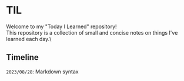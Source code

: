 # TIL
Welcome to my "Today I Learned" repository!\
This repository is a collection of small and concise notes on things I've learned each day.\

## Timeline
`2023/08/28`: Markdown syntax



